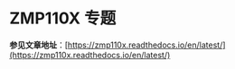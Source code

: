 # ZMP110X 专题

**参见文章地址**：[https://zmp110x.readthedocs.io/en/latest/](https://zmp110x.readthedocs.io/en/latest/)